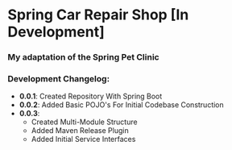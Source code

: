 # Spring Car Repair Shop [In Development]
### My adaptation of the Spring Pet Clinic

### Development Changelog:
 * **0.0.1**: Created Repository With Spring Boot
 * **0.0.2**: Added Basic POJO's For Initial Codebase Construction
 * **0.0.3**: 
   * Created Multi-Module Structure
   * Added Maven Release Plugin
   * Added Initial Service Interfaces